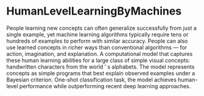 # HumanLevelLearningByMachines
People learning new concepts can often generalize successfully from just a single example, yet machine learning algorithms typically require tens or hundreds of examples to perform with similar accuracy. People can also use learned concepts in richer ways than conventional algorithms — for action, imagination, and explanation. A computational model that captures these human learning abilities for a large class of simple visual concepts: handwritten characters from the world ’ s alphabets. The model represents concepts as simple programs that best explain observed examples under a Bayesian criterion. One-shot classification task, the model achieves human-level performance while outperforming recent deep learning approaches.
